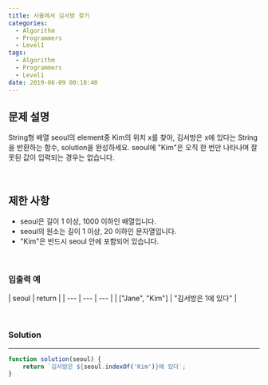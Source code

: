 ```yaml
---
title: 서울에서 김서방 찾기
categories:
  - Algorithm
  - Programmers
  - Level1
tags:
  - Algorithm
  - Programmers
  - Level1
date: 2019-06-09 00:10:40
---
```


## 문제 설명
String형 배열 seoul의 element중 Kim의 위치 x를 찾아, 김서방은 x에 있다는 String을 반환하는 함수, solution을 완성하세요. seoul에 "Kim"은 오직 한 번만 나타나며 잘못된 값이 입력되는 경우는 없습니다.

<br/>


## 제한 사항
- seoul은 길이 1 이상, 1000 이하인 배열입니다.
- seoul의 원소는 길이 1 이상, 20 이하인 문자열입니다.
- "Kim"은 반드시 seoul 안에 포함되어 있습니다.

<br/>


### 입출력 예
| seoul | return |
| --- | --- | --- |
| ["Jane", "Kim"] | "김서방은 1에 있다" |

	
<br/>


### Solution

---

```javascript
function solution(seoul) {
    return `김서방은 ${seoul.indexOf('Kim')}에 있다`;
}
```